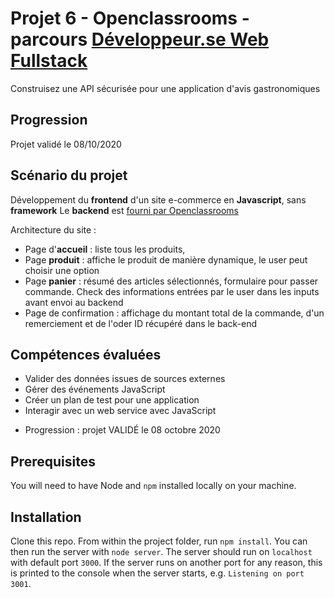 # Projet 6 - Openclassrooms - parcours [Développeur.se Web Fullstack](https://openclassrooms.com/fr/paths/185-developpeur-web)

Construisez une API sécurisée pour une application d'avis gastronomiques

## Progression

Projet validé le 08/10/2020

## Scénario du projet

Développement du **frontend** d'un site e-commerce en **Javascript**, sans **framework**
Le **backend** est [fourni par Openclassrooms](https://github.com/OpenClassrooms-Student-Center/JWDP5)

Architecture du site :

- Page d'**accueil** : liste tous les produits,
- Page **produit** : affiche le produit de manière dynamique, le user peut choisir une option
- Page **panier** : résumé des articles sélectionnés, formulaire pour passer commande. Check des informations entrées par le user dans les inputs
avant envoi au backend
- Page de confirmation : affichage du montant total de la commande, d'un remerciement et de  l'oder ID récupéré dans le back-end

## Compétences évaluées

- Valider des données issues de sources externes
- Gérer des événements JavaScript
- Créer un plan de test pour une application
- Interagir avec un web service avec JavaScript

+ Progression : projet VALIDÉ le 08 octobre 2020

## Prerequisites

You will need to have Node and `npm` installed locally on your machine.

## Installation

Clone this repo. From within the project folder, run `npm install`. You 
can then run the server with `node server`. 
The server should run on `localhost` with default port `3000`. If the
server runs on another port for any reason, this is printed to the
console when the server starts, e.g. `Listening on port 3001`.
